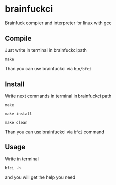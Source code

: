 # brainfuckci
Brainfuck compiler and interpreter for linux with gcc
## Compile
Just write in terminal in brainfuckci path

`make`

Than you can use brainfuckci via `bin/bfci`
## Install
Write next commands in terminal in brainfuckci path

`make`

`make install`

`make clean`

Than you can use brainfuckci via `bfci` command

## Usage
Write in terminal

`bfci -h`

and you will get the help you need
